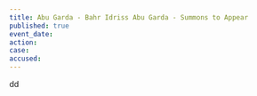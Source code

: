```yaml
---
title: Abu Garda - Bahr Idriss Abu Garda - Summons to Appear
published: true
event_date:
action:
case:
accused:
---
```



dd